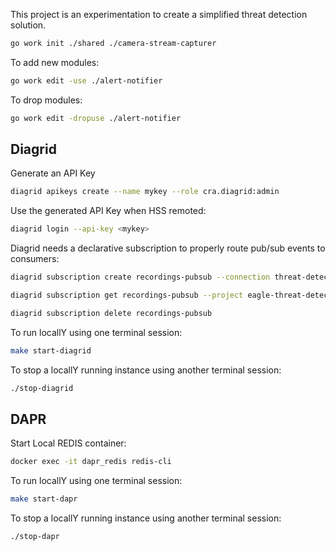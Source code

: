 This project is an experimentation to create a simplified threat detection solution.

```bash
go work init ./shared ./camera-stream-capturer 
```

To add new modules:

```bash
go work edit -use ./alert-notifier 
```

To drop modules:

```bash
go work edit -dropuse ./alert-notifier 
```

## Diagrid

Generate an API Key

```bash
diagrid apikeys create --name mykey --role cra.diagrid:admin
```

Use the generated API Key when HSS remoted:

```bash
diagrid login --api-key <mykey>
```

Diagrid needs a declarative subscription to properly route pub/sub events to consumers:

```bash
diagrid subscription create recordings-pubsub --connection threat-detection-pubsub  --topic recordings-topic --route /recordings-topic --scopes model-invoker
```

```bash
diagrid subscription get recordings-pubsub --project eagle-threat-detection
```

```bash
diagrid subscription delete recordings-pubsub
```

To run locallY using one terminal session:

```bash
make start-diagrid
```
To stop a locallY running instance using another terminal session:

```bash
./stop-diagrid
```

## DAPR

Start Local REDIS container:

```bash
docker exec -it dapr_redis redis-cli
```

To run locallY using one terminal session:

```bash
make start-dapr
```
To stop a locallY running instance using another terminal session:

```bash
./stop-dapr
```


